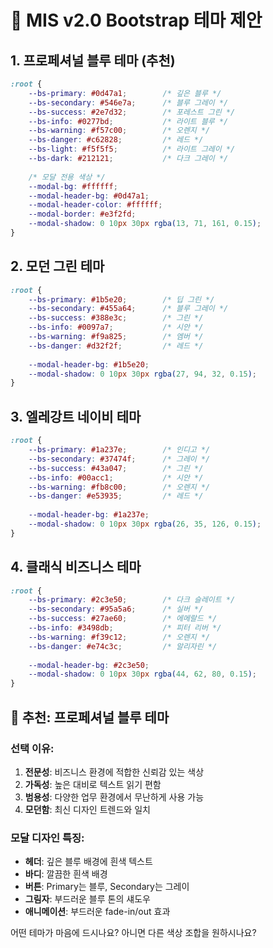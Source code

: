 # 🎨 MIS v2.0 Bootstrap 테마 제안

## **1. 프로페셔널 블루 테마 (추천)**
```css
:root {
    --bs-primary: #0d47a1;        /* 깊은 블루 */
    --bs-secondary: #546e7a;      /* 블루 그레이 */
    --bs-success: #2e7d32;        /* 포레스트 그린 */
    --bs-info: #0277bd;           /* 라이트 블루 */
    --bs-warning: #f57c00;        /* 오렌지 */
    --bs-danger: #c62828;         /* 레드 */
    --bs-light: #f5f5f5;          /* 라이트 그레이 */
    --bs-dark: #212121;           /* 다크 그레이 */
    
    /* 모달 전용 색상 */
    --modal-bg: #ffffff;
    --modal-header-bg: #0d47a1;
    --modal-header-color: #ffffff;
    --modal-border: #e3f2fd;
    --modal-shadow: 0 10px 30px rgba(13, 71, 161, 0.15);
}
```

## **2. 모던 그린 테마**
```css
:root {
    --bs-primary: #1b5e20;        /* 딥 그린 */
    --bs-secondary: #455a64;      /* 블루 그레이 */
    --bs-success: #388e3c;        /* 그린 */
    --bs-info: #0097a7;           /* 시안 */
    --bs-warning: #f9a825;        /* 엠버 */
    --bs-danger: #d32f2f;         /* 레드 */
    
    --modal-header-bg: #1b5e20;
    --modal-shadow: 0 10px 30px rgba(27, 94, 32, 0.15);
}
```

## **3. 엘레강트 네이비 테마**
```css
:root {
    --bs-primary: #1a237e;        /* 인디고 */
    --bs-secondary: #37474f;      /* 그레이 */
    --bs-success: #43a047;        /* 그린 */
    --bs-info: #00acc1;           /* 시안 */
    --bs-warning: #fb8c00;        /* 오렌지 */
    --bs-danger: #e53935;         /* 레드 */
    
    --modal-header-bg: #1a237e;
    --modal-shadow: 0 10px 30px rgba(26, 35, 126, 0.15);
}
```

## **4. 클래식 비즈니스 테마**
```css
:root {
    --bs-primary: #2c3e50;        /* 다크 슬레이트 */
    --bs-secondary: #95a5a6;      /* 실버 */
    --bs-success: #27ae60;        /* 에메랄드 */
    --bs-info: #3498db;           /* 피터 리버 */
    --bs-warning: #f39c12;        /* 오렌지 */
    --bs-danger: #e74c3c;         /* 알리자린 */
    
    --modal-header-bg: #2c3e50;
    --modal-shadow: 0 10px 30px rgba(44, 62, 80, 0.15);
}
```

## **🎯 추천: 프로페셔널 블루 테마**

### **선택 이유:**
1. **전문성**: 비즈니스 환경에 적합한 신뢰감 있는 색상
2. **가독성**: 높은 대비로 텍스트 읽기 편함
3. **범용성**: 다양한 업무 환경에서 무난하게 사용 가능
4. **모던함**: 최신 디자인 트렌드와 일치

### **모달 디자인 특징:**
- **헤더**: 깊은 블루 배경에 흰색 텍스트
- **바디**: 깔끔한 흰색 배경
- **버튼**: Primary는 블루, Secondary는 그레이
- **그림자**: 부드러운 블루 톤의 섀도우
- **애니메이션**: 부드러운 fade-in/out 효과

어떤 테마가 마음에 드시나요? 아니면 다른 색상 조합을 원하시나요? 